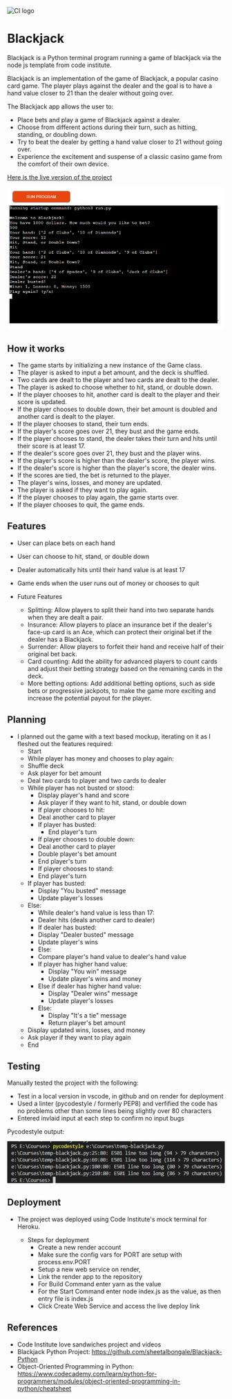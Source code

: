 ![CI logo](https://codeinstitute.s3.amazonaws.com/fullstack/ci_logo_small.png)

# Blackjack

Blackjack is a Python terminal program running a game of blackjack via the node js template from code institute.


Blackjack is an implementation of the game of Blackjack, a popular casino card game. The player plays against the dealer and the goal is to have a hand value closer to 21 than the dealer without going over.

The Blackjack app allows the user to:
- Place bets and play a game of Blackjack against a dealer.
- Choose from different actions during their turn, such as hitting, standing, or doubling down.
- Try to beat the dealer by getting a hand value closer to 21 without going over.
- Experience the excitement and suspense of a classic casino game from the comfort of their own device.

[Here is the live version of the project](https://project-3-blackjack.onrender.com)

<img src="asssets/images/blackjack-preview.png"> 



## How it works 

- The game starts by initializing a new instance of the Game class.
- The player is asked to input a bet amount, and the deck is shuffled.
- Two cards are dealt to the player and two cards are dealt to the dealer.
- The player is asked to choose whether to hit, stand, or double down.
- If the player chooses to hit, another card is dealt to the player and their score is updated.
- If the player chooses to double down, their bet amount is doubled and another card is dealt to the player.
- If the player chooses to stand, their turn ends.
- If the player's score goes over 21, they bust and the game ends.
- If the player chooses to stand, the dealer takes their turn and hits until their score is at least 17.
- If the dealer's score goes over 21, they bust and the player wins.
- If the player's score is higher than the dealer's score, the player wins.
- If the dealer's score is higher than the player's score, the dealer wins.
- If the scores are tied, the bet is returned to the player.
- The player's wins, losses, and money are updated.
- The player is asked if they want to play again.
- If the player chooses to play again, the game starts over.
- If the player chooses to quit, the game ends.


## Features
- User can place bets on each hand
- User can choose to hit, stand, or double down
- Dealer automatically hits until their hand value is at least 17
- Game ends when the user runs out of money or chooses to quit

- Future Features
    - Splitting: Allow players to split their hand into two separate hands when they are dealt a pair.
    - Insurance: Allow players to place an insurance bet if the dealer's face-up card is an Ace, which can protect their original bet if the dealer has a Blackjack.
    - Surrender: Allow players to forfeit their hand and receive half of their original bet back.
    - Card counting: Add the ability for advanced players to count cards and adjust their betting strategy based on the remaining cards in the deck.
    - More betting options: Add additional betting options, such as side bets or progressive jackpots, to make the game more exciting and increase the potential payout for the player.
 
## Planning

- I planned out the game with a text based mockup, iterating on it as I fleshed out the features required:
    - Start
    - While player has money and chooses to play again:
    - Shuffle deck
    - Ask player for bet amount
    - Deal two cards to player and two cards to dealer
    - While player has not busted or stood:
        - Display player's hand and score
        - Ask player if they want to hit, stand, or double down
        - If player chooses to hit:
        - Deal another card to player
        - If player has busted:
            - End player's turn
        - If player chooses to double down:
        - Deal another card to player
        - Double player's bet amount
        - End player's turn
        - If player chooses to stand:
        - End player's turn
    - If player has busted:
        - Display "You busted" message
        - Update player's losses
    - Else:
        - While dealer's hand value is less than 17:
        - Dealer hits (deals another card to dealer)
        - If dealer has busted:
        - Display "Dealer busted" message
        - Update player's wins
        - Else:
        - Compare player's hand value to dealer's hand value
        - If player has higher hand value:
            - Display "You win" message
            - Update player's wins and money
        - Else if dealer has higher hand value:
            - Display "Dealer wins" message
            - Update player's losses
        - Else:
            - Display "It's a tie" message
            - Return player's bet amount
    - Display updated wins, losses, and money
    - Ask player if they want to play again
    - End


## Testing

Manually tested the project with the following:

- Test in a local version in vscode, in github and on render for deployment
- Used a linter (pycodestyle / formerly PEP8) and verfified the code has no problems other than some lines being slightly over 80 characters
- Entered invlaid input at each step to confirm no input bugs

Pycodestyle output:

<img src="asssets/images/pycodestyle.png"> 

## Deployment

- The project was deployed using Code Institute's mock terminal for Heroku.

    - Steps for deployment
        - Create a new render account
        - Make sure the config vars for PORT are setup with process.env.PORT
        - Setup a new web service on render, 
        - Link the render app to the repository
        - For Build Command enter yarn as the value
        - For the Start Command enter node index.js as the value, as then entry file is index.js
        - Click Create Web Service and access the live deploy link

## References

- Code Institute love sandwiches project and videos
- Blackjack Python Project: https://github.com/sheetalbongale/Blackjack-Python
- Object-Oriented Programming in Python: https://www.codecademy.com/learn/python-for-programmers/modules/object-oriented-programming-in-python/cheatsheet

